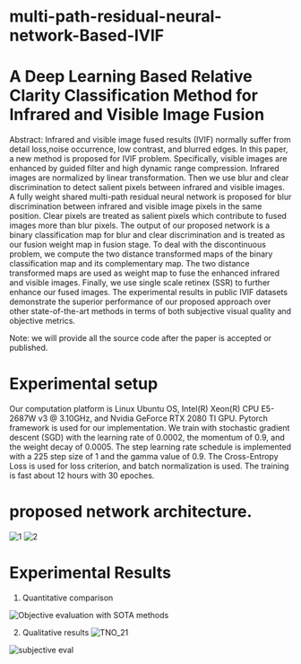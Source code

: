 # multi-path-residual-neural-network-Based-IVIF
# A Deep Learning Based Relative Clarity Classification Method for Infrared and Visible Image Fusion
Abstract: Infrared and visible image fused results (IVIF) normally suffer from detail loss,noise occurrence, low contrast, and blurred edges. In this paper, a new method is proposed for IVIF problem. Specifically, visible images are enhanced by guided filter and high dynamic range compression. Infrared images are normalized by linear transformation. Then we use blur and clear discrimination to detect salient pixels between infrared and visible images. A fully weight shared multi-path residual neural network is proposed for blur discrimination between infrared and visible image pixels in the same position. Clear pixels are treated as salient pixels which contribute to fused images more than blur pixels. The output of our proposed network is a binary classification map for blur and clear discrimination and is treated as our fusion weight map in fusion stage. To deal with the discontinuous problem, we compute the two distance transformed maps of the binary classification map and its complementary map. The two distance transformed maps are used as weight map to fuse the enhanced infrared and visible images. Finally, we use single scale retinex (SSR) to further enhance our fused images. The experimental results in public IVIF datasets demonstrate the superior performance of our proposed approach over other state-of-the-art methods in terms of both subjective visual quality and objective metrics.

Note: we will provide all the source code after the paper is accepted or published.

# Experimental setup
Our computation platform is Linux Ubuntu OS, Intel(R) Xeon(R) CPU E5-2687W v3 @ 3.10GHz, and Nvidia GeForce RTX 2080 TI GPU. Pytorch framework is used for our implementation. We train with stochastic gradient descent (SGD) with the learning rate of 0.0002, the momentum of 0.9, and the weight decay of 0.0005. The step learning rate schedule is implemented with a 225 step size of 1 and the gamma value of 0.9. The Cross-Entropy Loss is used for loss criterion, and batch normalization is used. The training is fast about 12 hours with 30 epoches.

# proposed network architecture.

![1](https://user-images.githubusercontent.com/57870274/212557583-352cf3ad-bcb6-478c-a3c2-c62f82220c2d.jpg)
![2](https://user-images.githubusercontent.com/57870274/212557591-6d2ec696-e5d0-4997-965a-62fc3a91576e.jpg)


# Experimental Results
1.  Quantitative comparison 

![Objective evaluation with SOTA methods](https://user-images.githubusercontent.com/57870274/212557885-c368721a-3ad2-4358-a593-0b5196f5ad95.JPG)


2.  Qualitative results
![TNO_21](https://user-images.githubusercontent.com/57870274/212557919-8c7ee4a6-c957-498d-9d96-c8322ea38f6d.jpg)


![subjective eval](https://user-images.githubusercontent.com/57870274/212557926-eb682baa-cf70-4bc5-a1c3-95ed62e65fa3.jpg)



